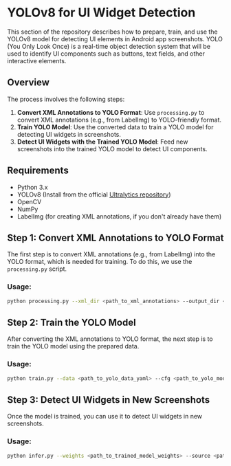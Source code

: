 # YOLOv8 for UI Widget Detection

This section of the repository describes how to prepare, train, and use the YOLOv8 model for detecting UI elements in Android app screenshots. YOLO (You Only Look Once) is a real-time object detection system that will be used to identify UI components such as buttons, text fields, and other interactive elements.

## Overview

The process involves the following steps:
1. **Convert XML Annotations to YOLO Format**: Use `processing.py` to convert XML annotations (e.g., from LabelImg) to YOLO-friendly format.
2. **Train YOLO Model**: Use the converted data to train a YOLO model for detecting UI widgets in screenshots.
3. **Detect UI Widgets with the Trained YOLO Model**: Feed new screenshots into the trained YOLO model to detect UI components.

## Requirements

- Python 3.x
- YOLOv8 (Install from the official [Ultralytics repository](https://github.com/ultralytics/ultralytics))
- OpenCV
- NumPy
- LabelImg (for creating XML annotations, if you don't already have them)


## Step 1: Convert XML Annotations to YOLO Format

The first step is to convert XML annotations (e.g., from LabelImg) into the YOLO format, which is needed for training. To do this, we use the `processing.py` script.

### Usage:

```bash
python processing.py --xml_dir <path_to_xml_annotations> --output_dir <path_to_yolo_format_output>
```
## Step 2: Train the YOLO Model
After converting the XML annotations to YOLO format, the next step is to train the YOLO model using the prepared data.

### Usage:

```bash
python train.py --data <path_to_yolo_data_yaml> --cfg <path_to_yolo_model_cfg> --weights yolov8.pt --batch-size 16 --epochs 300
```
## Step 3: Detect UI Widgets in New Screenshots
Once the model is trained, you can use it to detect UI widgets in new screenshots.

### Usage:

```bash
python infer.py --weights <path_to_trained_model_weights> --source <path_to_screenshot_directory> --output <path_to_output_directory>
```
